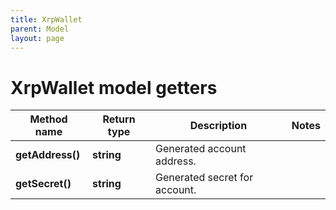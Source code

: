 ```yaml
---
title: XrpWallet
parent: Model
layout: page
---
```


# XrpWallet model getters

Method name | Return type | Description | Notes
------------ | ------------- | ------------- | -------------
**getAddress()** | **string** | Generated account address. |
**getSecret()** | **string** | Generated secret for account. |

